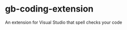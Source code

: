 gb-coding-extension
===================

An extension for Visual Studio that spell checks your code
